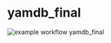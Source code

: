 # yamdb_final
![example workflow](https://github.com/Iki-oops/yamdb_final/actions/workflows/yamdb_workflow.yml/badge.svg)
yamdb_final
